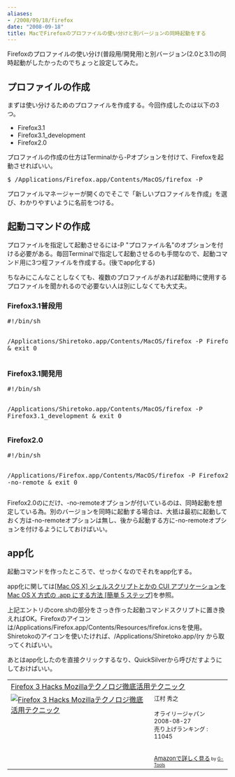 ```yaml
---
aliases:
- /2008/09/18/firefox
date: "2008-09-18"
title: MacでFirefoxのプロファイルの使い分けと別バージョンの同時起動をする
---
```

Firefoxのプロファイルの使い分け(普段用/開発用)と別バージョン(2.0と3.1)の同時起動がしたかったのでちょっと設定してみた。

<h2>プロファイルの作成</h2>
まずは使い分けるためのプロファイルを作成する。今回作成したのは以下の3つ。
<ul>
<li>Firefox3.1</li>
<li>Firefox3.1_development</li>
<li>Firefox2.0</li>
</ul>

プロファイルの作成の仕方はTerminalから-Pオプションを付けて、Firefoxを起動させればいい。

<pre lang="bash">
$ /Applications/Firefox.app/Contents/MacOS/firefox -P
</pre>

プロファイルマネージャーが開くのでそこで「新しいプロファイルを作成」を選び、わかりやすいように名前をつける。

<h2>起動コマンドの作成</h2>
プロファイルを指定して起動させるには-P "プロファイル名"のオプションを付ける必要がある。毎回Terminalで指定して起動させるのも手間なので、起動コマンド用に3つ程ファイルを作成する。(後でapp化する)

ちなみにこんなことしなくても、複数のプロファイルがあれば起動時に使用するプロファイルを聞かれるので必要ない人は別にしなくても大丈夫。

<h3>Firefox3.1普段用</h3>
<pre lang="shell">
#!/bin/sh

/Applications/Shiretoko.app/Contents/MacOS/firefox -P Firefox3.1 &
exit 0
</pre>

<h3>Firefox3.1開発用</h3>
<pre lang="shell">
#!/bin/sh

/Applications/Shiretoko.app/Contents/MacOS/firefox -P Firefox3.1_development &
exit 0
</pre>

<h3>Firefox2.0</h3>
<pre lang="shell">
#!/bin/sh

/Applications/Firefox.app/Contents/MacOS/firefox -P Firefox2.0 -no-remote &
exit 0
</pre>

Firefox2.0のにだけ、-no-remoteオプションが付いているのは、同時起動を想定している為。別のバージョンを同時に起動する場合は、大抵は最初に起動しておく方は-no-remoteオプションは無し、後から起動する方に-no-remoteオプションを付けるようにしておけばいい。
<h2>app化</h2>
起動コマンドを作ったところで、せっかくなのでそれをapp化する。

app化に関しては<a href="http://www.pqrs.org/tekezo/macosx/doc/makeapp/">[Mac OS X] シェルスクリプトとかの CUI アプリケーションを Mac OS X 方式の .app にする方法 [簡単 5 ステップ]</a>を参照。

上記エントリのcore.shの部分をさっき作った起動コマンドスクリプトに置き換えればOK。Firefoxのアイコンは/Applications/Firefox.app/Contents/Resources/firefox.icnsを使用。Shiretokoのアイコンを使いたければ、/Applications/Shiretoko.app/(ry から取ってくればいい。

あとはapp化したのを直接クリックするなり、QuickSilverから呼びだすようにしておけばいい。

<table  border="0" cellpadding="5"><tr><td colspan="2"><a href="http://www.amazon.co.jp/Firefox-Hacks-Mozilla%E3%83%86%E3%82%AF%E3%83%8E%E3%83%AD%E3%82%B8%E5%BE%B9%E5%BA%95%E6%B4%BB%E7%94%A8%E3%83%86%E3%82%AF%E3%83%8B%E3%83%83%E3%82%AF-%E6%B1%9F%E6%9D%91-%E7%A7%80%E4%B9%8B/dp/487311375X%3FSubscriptionId%3D0G91FPYVW6ZGWBH4Y9G2%26tag%3D2004-05-22%26linkCode%3Dxm2%26camp%3D2025%26creative%3D165953%26creativeASIN%3D487311375X" target="_blank">Firefox 3 Hacks Mozillaテクノロジ徹底活用テクニック</a><img src='http://www.assoc-amazon.jp/e/ir?t=2004-05-22&l=ur2&o=9' width='1' height='1' border='0' alt='' /></td></tr><tr><td valign="top"><a href="http://www.amazon.co.jp/Firefox-Hacks-Mozilla%E3%83%86%E3%82%AF%E3%83%8E%E3%83%AD%E3%82%B8%E5%BE%B9%E5%BA%95%E6%B4%BB%E7%94%A8%E3%83%86%E3%82%AF%E3%83%8B%E3%83%83%E3%82%AF-%E6%B1%9F%E6%9D%91-%E7%A7%80%E4%B9%8B/dp/487311375X%3FSubscriptionId%3D0G91FPYVW6ZGWBH4Y9G2%26tag%3D2004-05-22%26linkCode%3Dxm2%26camp%3D2025%26creative%3D165953%26creativeASIN%3D487311375X" target="_blank"><img src="http://ecx.images-amazon.com/images/I/41664CPo6pL._SL160_.jpg" border="0" alt="Firefox 3 Hacks Mozillaテクノロジ徹底活用テクニック" /></a></td><td valign="top"><font size="-1">江村 秀之<br /><br />オライリージャパン  2008-08-27<br />売り上げランキング : 11045<br /><br /><br /><a href="http://www.amazon.co.jp/Firefox-Hacks-Mozilla%E3%83%86%E3%82%AF%E3%83%8E%E3%83%AD%E3%82%B8%E5%BE%B9%E5%BA%95%E6%B4%BB%E7%94%A8%E3%83%86%E3%82%AF%E3%83%8B%E3%83%83%E3%82%AF-%E6%B1%9F%E6%9D%91-%E7%A7%80%E4%B9%8B/dp/487311375X%3FSubscriptionId%3D0G91FPYVW6ZGWBH4Y9G2%26tag%3D2004-05-22%26linkCode%3Dxm2%26camp%3D2025%26creative%3D165953%26creativeASIN%3D487311375X" target="_blank">Amazonで詳しく見る</a></font><font size="-2"> by <a href="http://www.goodpic.com/mt/aws/index.html" >G-Tools</a></font></td></tr></table>